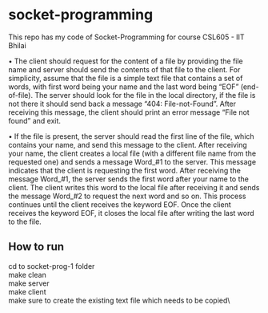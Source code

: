 # socket-programming
This repo has my code of Socket-Programming for course CSL605 - IIT Bhilai

• The client should request for the content of a file by providing the file name and server should send the
contents of that file to the client. For simplicity, assume that the file is a simple text file that contains a set of
words, with first word being your name and the last word being “EOF” (end-of-file). The server should look for
the file in the local directory, if the file is not there it should send back a message “404: File-not-Found”. After
receiving this message, the client should print an error message “File not found” and exit.

• If the file is present, the server should read the first line of the file, which contains your name, and send this
message to the client. After receiving your name, the client creates a local file (with a different file name from
the requested one) and sends a message Word_#1 to the server. This message indicates that the client is
requesting the first word. After receiving the message Word_#1, the server sends the first word after your
name to the client. The client writes this word to the local file after receiving it and sends the message
Word_#2 to request the next word and so on. This process continues until the client receives the keyword EOF.
Once the client receives the keyword EOF, it closes the local file after writing the last word to the file.

## How to run
cd to socket-prog-1 folder\
make clean\
make server\
make client\
make sure to create the existing text file which needs to be copied\